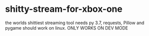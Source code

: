# shitty-stream-for-xbox-one
the worlds shittiest streaming tool needs py 3.7, requests, Pillow and pygame should work on linux. ONLY WORKS ON DEV MODE
